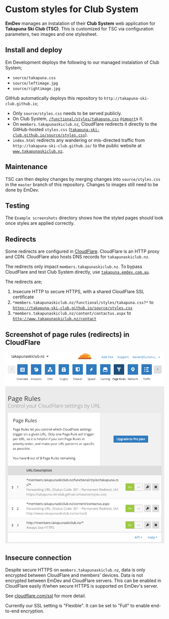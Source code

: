 # Custom styles for Club System

**EmDev** manages an instalation of their **Club System** web application for **Takapuna Ski Club (TSC)**.  This is customized for TSC via configuration parameters, two images and one stylesheet.

## Install and deploy

Em Development deploys the following to our managed instalation of Club System;

- `source/takapuna.css`
- `source/leftimage.jpg`
- `source/rightimage.jpg`

GitHub automatically deploys this repository to `http://takapuna-ski-club.github.io`;

- Only `source/styles.css` needs to be served publicly.
- On Club System, [`/functional/styles/takapuna.css`](http://takapuna.emdev.com.au/functional/styles/takapuna.css) [`@import`](https://developer.mozilla.org/en/docs/Web/CSS/@import)s it.
- On `members.takapunaskiclub.nz`, CloudFlare redirects it directly to the GitHub-hosted `styles.css` ([`takapuna-ski-club.github.io/source/styles.css`](http://takapuna-ski-club.github.io/source/styles.css)).
- `index.html` redirects any wandering or mis-directed traffic from `http://takapuna-ski-club.github.io/` to the public website at [`www.takapunaskiclub.nz`](http://www.takapunaskiclub.nz/).

## Maintenance

TSC can then deploy changes by merging changes into `source/styles.css` in the `master` branch of this repository.  Changes to images still need to be done by EmDev.

## Testing

The `Example screenshots` directory shows how the styled pages should look once styles are applied correctly.

## Redirects

Some redirects are configured in [CloudFlare](https://www.cloudflare.com/a/page-rules/takapunaskiclub.nz).  CloudFlare is an HTTP proxy and CDN. CloudFlare also hosts DNS records for `takapunaskiclub.nz`.

The redirects only impact `members.takapunaskiclub.nz`.  To bypass CloudFlare and test Club System directly, use [`takapuna.emdev.com.au`](http://takapuna.emdev.com.au/).

The redirects are;

1. Insecure HTTP to secure HTTPS, with a shared CloudFlare SSL certificate
2. `*members.takapunaskiclub.nz/functional/styles/takapuna.css?*` to [`https://takapuna-ski-club.github.io/source/styles.css`](https://takapuna-ski-club.github.io/styles.css)
3. `*members.takapunaskiclub.nz/content/contactus.aspx` to [`http://www.takapunaskiclub.nz/contact`](http://www.takapunaskiclub.nz/contact)

## Screenshot of page rules (redirects) in CloudFlare
![Screenshot of page rules (redirects) in CloudFlare](CloudFlare-PageRules-Screenshot.png)

## Insecure connection

Despite secure HTTPS on `members.takapunaskiclub.nz`, data is only encrypted between CloudFlare and members' devices.  Data is not encrypted between EmDev and CloudFlare servers.  This can be enabled in CloudFlare easily if/when secure HTTPS is supported on EmDev's server.

See [cloudflare.com/ssl](https://www.cloudflare.com/ssl/) for more detail.

Currently our SSL setting is "Flexible".  It can be set to "Full" to enable end-to-end encryption.
